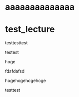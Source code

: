 # aaaaaaaaaaaaaa
# test_lecture

testtesttest 

testest

hoge

fdafdafsd


hogehogehogehoge

testtest
